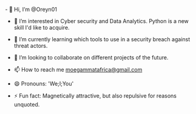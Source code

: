 <p>- 👋 Hi, I’m @Oreyn01

- 👀 I’m interested in Cyber security and Data Analytics. Python is a new skill I'd like to acquire.

- 🌱 I’m currently learning which tools to use in a security breach against threat actors.

- 💞️ I’m looking to collaborate on different projects of the future.

- 📫 How to reach me moegammatafrica@gmail.com

- 😄 Pronouns: 'We;I;You'

- ⚡ Fun fact: Magnetically attractive, but also repulsive for reasons unquoted.

<!---
Oreyn01/Oreyn01 is a ✨ special ✨ repository because its `README.md` (this file) appears on your GitHub profile.
You can click the Preview link to take a look at your changes.
---></p>
